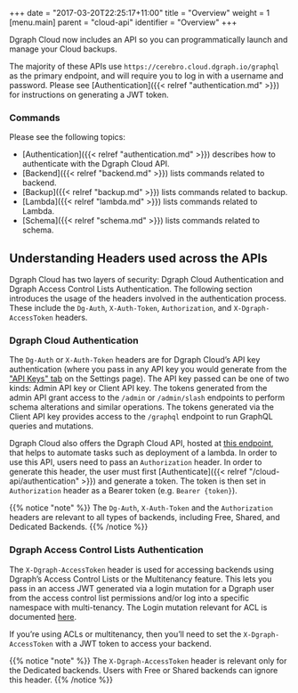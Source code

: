 +++
date = "2017-03-20T22:25:17+11:00"
title = "Overview"
weight = 1
[menu.main]
    parent = "cloud-api"
    identifier = "Overview"
+++

Dgraph Cloud now includes an API so you can programmatically launch and manage your Cloud backups.

The majority of these APIs use `https://cerebro.cloud.dgraph.io/graphql` as the primary endpoint, and will require you to log in with a username and password. Please see [Authentication]({{< relref "authentication.md" >}}) for instructions on generating a JWT token.

### Commands

Please see the following topics:

* [Authentication]({{< relref "authentication.md" >}}) describes how to authenticate with the Dgraph Cloud API.
* [Backend]({{< relref "backend.md" >}}) lists commands related to backend.
* [Backup]({{< relref "backup.md" >}}) lists commands related to backup.
* [Lambda]({{< relref "lambda.md" >}}) lists commands related to Lambda.
* [Schema]({{< relref "schema.md" >}}) lists commands related to schema.

## Understanding Headers used across the APIs

Dgraph Cloud has two layers of security: Dgraph Cloud Authentication and Dgraph Access Control Lists Authentication. The following section introduces the usage of the headers involved in the authentication process. These include the `Dg-Auth`, `X-Auth-Token`,  `Authorization`, and `X-Dgraph-AccessToken` headers.

### Dgraph Cloud Authentication
The `Dg-Auth` or `X-Auth-Token` headers are for Dgraph Cloud’s API key authentication (where you pass in any API key you would generate from the ["API Keys" tab](https://cloud.dgraph.io/_/settings?tab=api-keys) on the Settings page). The API key passed can be one of two kinds: Admin API key or Client API key. The tokens generated from the admin API grant access to the `/admin` or `/admin/slash` endpoints to perform schema alterations and similar operations. The tokens generated via the Client API key provides access to the `/graphql` endpoint to run GraphQL queries and mutations.

Dgraph Cloud also offers the Dgraph Cloud API, hosted at [this endpoint](https://cerebro.cloud.dgraph.io/graphql), that helps to automate tasks such as deployment of a lambda. In order to use this API, users need to pass an `Authorization` header. In order to generate this header, the user must first [Authenticate]({{< relref "/cloud-api/authentication" >}}) and generate a token. The token is then set in `Authorization` header as a Bearer token (e.g. `Bearer {token}`). 

{{% notice "note" %}}
The `Dg-Auth`, `X-Auth-Token` and the `Authorization` headers are relevant to all types of backends, including Free, Shared, and Dedicated Backends.
{{% /notice %}}

### Dgraph Access Control Lists Authentication
The `X-Dgraph-AccessToken` header is used for accessing backends using Dgraph’s Access Control Lists or the Multitenancy feature. This lets you pass in an access JWT generated via a login mutation for a Dgraph user from the access control list permissions and/or log into a specific namespace with multi-tenancy. The Login mutation relevant for ACL is documented [here](https://dgraph.io/docs/enterprise-features/access-control-lists/#logging-in).

If you’re using ACLs or multitenancy, then you’ll need to set the `X-Dgraph-AccessToken` with a JWT token to access your backend.

{{% notice "note" %}}
The `X-Dgraph-AccessToken` header is relevant only for the Dedicated backends. Users with Free or Shared backends can ignore this header.
{{% /notice %}}

